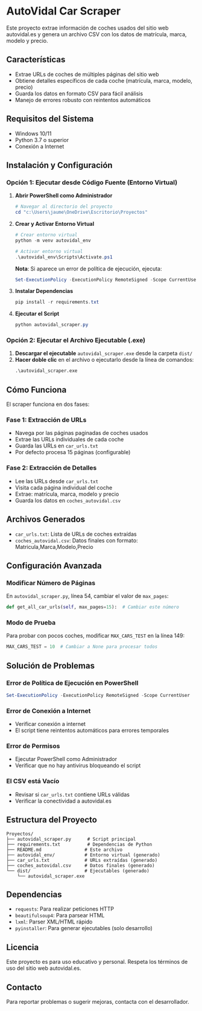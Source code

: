 # AutoVidal Car Scraper

Este proyecto extrae información de coches usados del sitio web autovidal.es y genera un archivo CSV con los datos de matrícula, marca, modelo y precio.

## Características

- Extrae URLs de coches de múltiples páginas del sitio web
- Obtiene detalles específicos de cada coche (matrícula, marca, modelo, precio)
- Guarda los datos en formato CSV para fácil análisis
- Manejo de errores robusto con reintentos automáticos

## Requisitos del Sistema

- Windows 10/11
- Python 3.7 o superior
- Conexión a Internet

## Instalación y Configuración

### Opción 1: Ejecutar desde Código Fuente (Entorno Virtual)

1. **Abrir PowerShell como Administrador**
   ```powershell
   # Navegar al directorio del proyecto
   cd "c:\Users\jaume\OneDrive\Escritorio\Proyectos"
   ```

2. **Crear y Activar Entorno Virtual**
   ```powershell
   # Crear entorno virtual
   python -m venv autovidal_env
   
   # Activar entorno virtual
   .\autovidal_env\Scripts\Activate.ps1
   ```
   
   **Nota**: Si aparece un error de política de ejecución, ejecuta:
   ```powershell
   Set-ExecutionPolicy -ExecutionPolicy RemoteSigned -Scope CurrentUser
   ```

3. **Instalar Dependencias**
   ```powershell
   pip install -r requirements.txt
   ```

4. **Ejecutar el Script**
   ```powershell
   python autovidal_scraper.py
   ```

### Opción 2: Ejecutar el Archivo Ejecutable (.exe)

1. **Descargar el ejecutable** `autovidal_scraper.exe` desde la carpeta `dist/`
2. **Hacer doble clic** en el archivo o ejecutarlo desde la línea de comandos:
   ```cmd
   .\autovidal_scraper.exe
   ```

## Cómo Funciona

El scraper funciona en dos fases:

### Fase 1: Extracción de URLs
- Navega por las páginas paginadas de coches usados
- Extrae las URLs individuales de cada coche
- Guarda las URLs en `car_urls.txt`
- Por defecto procesa 15 páginas (configurable)

### Fase 2: Extracción de Detalles
- Lee las URLs desde `car_urls.txt`
- Visita cada página individual del coche
- Extrae: matrícula, marca, modelo y precio
- Guarda los datos en `coches_autovidal.csv`

## Archivos Generados

- `car_urls.txt`: Lista de URLs de coches extraídas
- `coches_autovidal.csv`: Datos finales con formato: Matricula,Marca,Modelo,Precio

## Configuración Avanzada

### Modificar Número de Páginas
En `autovidal_scraper.py`, línea 54, cambiar el valor de `max_pages`:
```python
def get_all_car_urls(self, max_pages=15):  # Cambiar este número
```

### Modo de Prueba
Para probar con pocos coches, modificar `MAX_CARS_TEST` en la línea 149:
```python
MAX_CARS_TEST = 10  # Cambiar a None para procesar todos
```

## Solución de Problemas

### Error de Política de Ejecución en PowerShell
```powershell
Set-ExecutionPolicy -ExecutionPolicy RemoteSigned -Scope CurrentUser
```

### Error de Conexión a Internet
- Verificar conexión a internet
- El script tiene reintentos automáticos para errores temporales

### Error de Permisos
- Ejecutar PowerShell como Administrador
- Verificar que no hay antivirus bloqueando el script

### El CSV está Vacío
- Revisar si `car_urls.txt` contiene URLs válidas
- Verificar la conectividad a autovidal.es

## Estructura del Proyecto

```
Proyectos/
├── autovidal_scraper.py      # Script principal
├── requirements.txt          # Dependencias de Python
├── README.md                # Este archivo
├── autovidal_env/           # Entorno virtual (generado)
├── car_urls.txt             # URLs extraídas (generado)
├── coches_autovidal.csv     # Datos finales (generado)
└── dist/                    # Ejecutables (generado)
    └── autovidal_scraper.exe
```

## Dependencias

- `requests`: Para realizar peticiones HTTP
- `beautifulsoup4`: Para parsear HTML
- `lxml`: Parser XML/HTML rápido
- `pyinstaller`: Para generar ejecutables (solo desarrollo)

## Licencia

Este proyecto es para uso educativo y personal. Respeta los términos de uso del sitio web autovidal.es.

## Contacto

Para reportar problemas o sugerir mejoras, contacta con el desarrollador.
